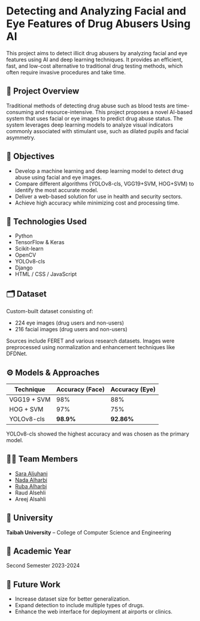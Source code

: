 # Detecting and Analyzing Facial and Eye Features of Drug Abusers Using AI

This project aims to detect illicit drug abusers by analyzing facial and eye features using AI and deep learning techniques. It provides an efficient, fast, and low-cost alternative to traditional drug testing methods, which often require invasive procedures and take time.

## 📌 Project Overview

Traditional methods of detecting drug abuse such as blood tests are time-consuming and resource-intensive. This project proposes a novel AI-based system that uses facial or eye images to predict drug abuse status. The system leverages deep learning models to analyze visual indicators commonly associated with stimulant use, such as dilated pupils and facial asymmetry.

## 🎯 Objectives

- Develop a machine learning and deep learning model to detect drug abuse using facial and eye images.
- Compare different algorithms (YOLOv8-cls, VGG19+SVM, HOG+SVM) to identify the most accurate model.
- Deliver a web-based solution for use in health and security sectors.
- Achieve high accuracy while minimizing cost and processing time.

## 🧪 Technologies Used

- Python
- TensorFlow & Keras
- Scikit-learn
- OpenCV
- YOLOv8-cls
- Django
- HTML / CSS / JavaScript

## 🗂 Dataset

Custom-built dataset consisting of:
- 224 eye images (drug users and non-users)
- 216 facial images (drug users and non-users)

Sources include FERET and various research datasets. Images were preprocessed using normalization and enhancement techniques like DFDNet.

## ⚙️ Models & Approaches

| Technique       | Accuracy (Face) | Accuracy (Eye) |
|----------------|------------------|----------------|
| VGG19 + SVM    | 98%              | 88%            |
| HOG + SVM      | 97%              | 75%            |
| YOLOv8-cls     | **98.9%**        | **92.86%**     |

YOLOv8-cls showed the highest accuracy and was chosen as the primary model.



## 🧑‍💻 Team Members

- [Sara Aljuhani](https://github.com/sara-aljuhani) 
- [Nada Alharbi](https://github.com/Nada-T-Alharbi)
- [Ruba Alharbi](https://github.com/Rubabdran)
- Raud Alsehli
- Areej Alsahli

## 📍 University

**Taibah University** – College of Computer Science and Engineering

## 📅 Academic Year

Second Semester 2023-2024

## 🔮 Future Work

- Increase dataset size for better generalization.
- Expand detection to include multiple types of drugs.
- Enhance the web interface for deployment at airports or clinics.
